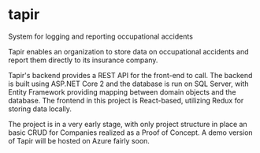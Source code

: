 # tapir
System for logging and reporting occupational accidents

Tapir enables an organization to store data on occupational accidents and report them directly to its insurance company.

Tapir's backend provides a REST API for the front-end to call. 
The backend is built using ASP.NET Core 2 and the database is run on SQL Server, with Entity Framework providing mapping between domain objects and the database.
The frontend in this project is React-based, utilizing Redux for storing data locally.

The project is in a very early stage, with only project structure in place an basic CRUD for Companies realized as a Proof of Concept. 
A demo version of Tapir will be hosted on Azure fairly soon.
